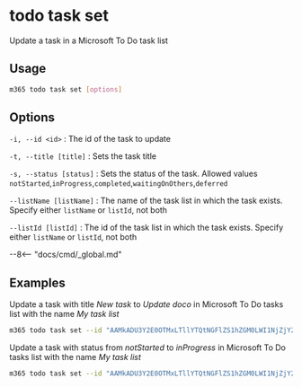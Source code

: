 # todo task set

Update a task in a Microsoft To Do task list

## Usage

```sh
m365 todo task set [options]
```

## Options

`-i, --id <id>`
: The id of the task to update

`-t, --title [title]`
: Sets the task title

`-s, --status [status]`
: Sets the status of the task. Allowed values `notStarted`,`inProgress`,`completed`,`waitingOnOthers`,`deferred`

`--listName [listName]`
: The name of the task list in which the task exists. Specify either `listName` or `listId`, not both

`--listId [listId]`
: The id of the task list in which the task exists. Specify either `listName` or `listId`, not both

--8<-- "docs/cmd/_global.md"

## Examples

Update a task with title _New task_ to _Update doco_ in Microsoft To Do tasks list with the name _My task list_

```sh
m365 todo task set --id "AAMkADU3Y2E0OTMxLTllYTQtNGFlZS1hZGM0LWI1NjZjY2FhM2RhMABGAAAAAADhr7P77n9xS6PdtDemRwpHBwCin1tvQMXzRKN1hQDz2S3VAAAXXsleAACin1tvQMXzRKN1hQDz2S3VAAAXXzr9AAA=" --title "Update doco" --listName "My task list"
```

Update a task with status from _notStarted_ to _inProgress_ in Microsoft To Do tasks list with the name _My task list_

```sh
m365 todo task set --id "AAMkADU3Y2E0OTMxLTllYTQtNGFlZS1hZGM0LWI1NjZjY2FhM2RhMABGAAAAAADhr7P77n9xS6PdtDemRwpHBwCin1tvQMXzRKN1hQDz2S3VAAAXXsleAACin1tvQMXzRKN1hQDz2S3VAAAXXzr9AAA=" --status "inProgress" --listName "My task list"
```
